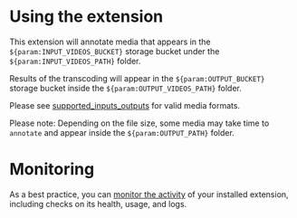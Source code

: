 # Using the extension

This extension will annotate media that appears in the `${param:INPUT_VIDEOS_BUCKET}` storage bucket under the `${param:INPUT_VIDEOS_PATH}` folder.

Results of the transcoding will appear in the `${param:OUTPUT_BUCKET}` storage bucket inside the `${param:OUTPUT_VIDEOS_PATH}` folder.

Please see [supported_inputs_outputs](https://cloud.google.com/video-intelligence/docs/supported-formats) for valid media formats.

Please note: Depending on the file size, some media may take time to `annotate` and appear inside the `${param:OUTPUT_PATH}` folder.

<!-- We recommend keeping the following section to explain how to monitor extensions with Firebase -->

# Monitoring

As a best practice, you can [monitor the activity](https://firebase.google.com/docs/extensions/manage-installed-extensions#monitor) of your installed extension, including checks on its health, usage, and logs.
